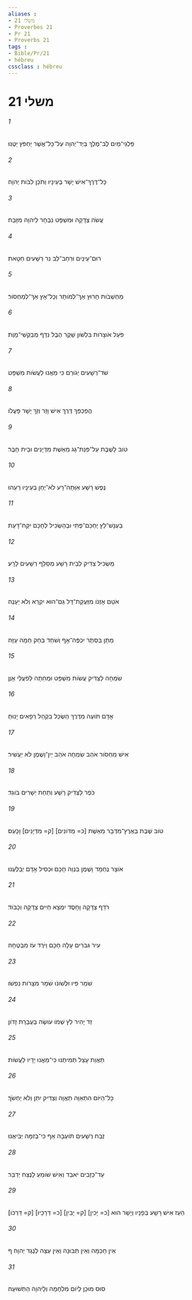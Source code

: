 ```yaml
---
aliases : 
- משלי 21
- Proverbes 21
- Pr 21
- Proverbs 21
tags : 
- Bible/Pr/21
- hébreu
cssclass : hébreu
---
```


# משלי 21

###### 1
פַּלְגֵי־מַיִם לֶב־מֶלֶךְ בְּיַד־יְהוָה עַל־כָּל־אֲשֶׁר יַחְפֹּץ יַטֶּנּוּ׃
###### 2
כָּל־דֶּרֶךְ־אִישׁ יָשָׁר בְּעֵינָיו וְתֹכֵן לִבֹּות יְהוָה׃
###### 3
עֲשֹׂה צְדָקָה וּמִשְׁפָּט נִבְחָר לַיהוָה מִזָּבַח׃
###### 4
רוּם־עֵינַיִם וּרְחַב־לֵב נִר רְשָׁעִים חַטָּאת׃
###### 5
מַחְשְׁבֹות חָרוּץ אַךְ־לְמֹותָר וְכָל־אָץ אַךְ־לְמַחְסֹור׃
###### 6
פֹּעַל אֹוצָרֹות בִּלְשֹׁון שָׁקֶר הֶבֶל נִדָּף מְבַקְשֵׁי־מָוֶת׃
###### 7
שֹׁד־רְשָׁעִים יְגֹורֵם כִּי מֵאֲנוּ לַעֲשֹׂות מִשְׁפָּט׃
###### 8
הֲפַכְפַּךְ דֶּרֶךְ אִישׁ וָזָר וְזַךְ יָשָׁר פָּעֳלֹו׃
###### 9
טֹוב לָשֶׁבֶת עַל־פִּנַּת־גָּג מֵאֵשֶׁת מִדְיָנִים וּבֵית חָבֶר׃
###### 10
נֶפֶשׁ רָשָׁע אִוְּתָה־רָע לֹא־יֻחַן בְּעֵינָיו רֵעֵהוּ׃
###### 11
בַּעְנָשׁ־לֵץ יֶחְכַּם־פֶּתִי וּבְהַשְׂכִּיל לְחָכָם יִקַּח־דָּעַת׃
###### 12
מַשְׂכִּיל צַדִּיק לְבֵית רָשָׁע מְסַלֵּף רְשָׁעִים לָרָע׃
###### 13
אֹטֵם אָזְנֹו מִזַּעֲקַת־דָּל גַּם־הוּא יִקְרָא וְלֹא יֵעָנֶה׃
###### 14
מַתָּן בַּסֵּתֶר יִכְפֶּה־אָף וְשֹׁחַד בַּחֵק חֵמָה עַזָּה׃
###### 15
שִׂמְחָה לַצַּדִּיק עֲשֹׂות מִשְׁפָּט וּמְחִתָּה לְפֹעֲלֵי אָוֶן׃
###### 16
אָדָם תֹּועֶה מִדֶּרֶךְ הַשְׂכֵּל בִּקְהַל רְפָאִים יָנוּחַ׃
###### 17
אִישׁ מַחְסֹור אֹהֵב שִׂמְחָה אֹהֵב יַיִן־וָשֶׁמֶן לֹא יַעֲשִׁיר׃
###### 18
כֹּפֶר לַצַּדִּיק רָשָׁע וְתַחַת יְשָׁרִים בֹּוגֵד׃
###### 19
טֹוב שֶׁבֶת בְּאֶרֶץ־מִדְבָּר מֵאֵשֶׁת [כ= מְדֹונִים] [ק= מִדְיָנִים] וָכָעַס׃
###### 20
אֹוצָר נֶחְמָד וָשֶׁמֶן בִּנְוֵה חָכָם וּכְסִיל אָדָם יְבַלְּעֶנּוּ׃
###### 21
רֹדֵף צְדָקָה וָחָסֶד יִמְצָא חַיִּים צְדָקָה וְכָבֹוד׃
###### 22
עִיר גִּבֹּרִים עָלָה חָכָם וַיֹּרֶד עֹז מִבְטֶחָה׃
###### 23
שֹׁמֵר פִּיו וּלְשֹׁונֹו שֹׁמֵר מִצָּרֹות נַפְשֹׁו׃
###### 24
זֵד יָהִיר לֵץ שְׁמֹו עֹושֶׂה בְּעֶבְרַת זָדֹון׃
###### 25
תַּאֲוַת עָצֵל תְּמִיתֶנּוּ כִּי־מֵאֲנוּ יָדָיו לַעֲשֹׂות׃
###### 26
כָּל־הַיֹּום הִתְאַוָּה תַאֲוָה וְצַדִּיק יִתֵּן וְלֹא יַחְשֹׂךְ׃
###### 27
זֶבַח רְשָׁעִים תֹּועֵבָה אַף כִּי־בְזִמָּה יְבִיאֶנּוּ׃
###### 28
עֵד־כְּזָבִים יֹאבֵד וְאִישׁ שֹׁומֵעַ לָנֶצַח יְדַבֵּר׃
###### 29
הֵעֵז אִישׁ רָשָׁע בְּפָנָיו וְיָשָׁר הוּא [כ= יָכִין] [ק= יָבִין] [כ= דְּרָכָיו] [ק= דַּרְכֹּו]׃
###### 30
אֵין חָכְמָה וְאֵין תְּבוּנָה וְאֵין עֵצָה לְנֶגֶד יְהוָה׃ ף
###### 31
סוּס מוּכָן לְיֹום מִלְחָמָה וְלַיהוָה הַתְּשׁוּעָה׃
